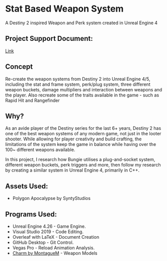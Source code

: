 # Stat Based Weapon System
 
A Destiny 2 inspired Weapon and Perk system created in Unreal Engine 4

## Project Support Document:

[Link](https://github.com/profdambledore/Weapon_System/blob/main/Destiny_Style_Weapon_and_Perk_System.pdf)

## Concept

Re-create the weapon systems from Destiny 2 into Unreal Engine 4/5, including the stat and frame system, perk/plug system, three different weapon buckets, damage multipliers and interaction between weapons and the player.  Also recreate some of the traits available in the game - such as Rapid Hit and Rangefinder

## Why?

As an avide player of the Destiny series for the last 6+ years, Destiny 2 has one of the best weapon systems of any modern game, not just in the looter shooter.  While allowing for player creativity and build crafting, the limitations of the system keep the game in balance while having over the 100~ different weapons available.

In this project, I research how Bungie utilises a plug-and-socket system, different weapon buckets, perk triggers and more, then follow my research by creating a similar system in Unreal Engine 4, primarily in C++.

## Assets Used:
- Polygon Apocalypse by SyntyStudios 

## Programs Used:
- Unreal Engine 4.26 - Game Engine.
- Visual Studio 2019 - Code Editing.
- Overleaf with LaTeX - Document Creation
- GitHub Desktop - Git Control. 
- Vegas Pro - Reload Animation Analysis.
- [Charm by MontagueM](https://github.com/MontagueM/Charm) - Weapon Models


